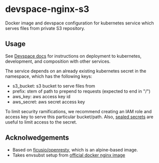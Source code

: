 # devspace-nginx-s3

Docker image and devspace configuration for kubernetes service which
serves files from private S3 repository.

## Usage

See [Devspace docs](https://devspace.cloud/docs/introduction) for
instructions on deployment to kubernetes, development, and composition
with other services.

The service depends on an already existing kubernetes secret in
the namespace, which has the following keys:

* s3_bucket: s3 bucket to serve files from
* prefix: stem of path to prepend to requests (expected to end in "/")
* aws_key: aws access key id
* aws_secret: aws secret access key

To limit security ramifications, we recommend creating an IAM role
and access key to serve this particular bucket/path. Also, 
[sealed secrets](https://github.com/bitnami-labs/sealed-secrets)
are useful to limit access to the secret.

## Acknolwedgements

* Based on [ficusio/openresty](https://hub.docker.com/r/ficusio/openresty/), which is an alpine-based image.
* Takes envsubst setup from [official docker nginx image](https://hub.docker.com/_/nginx)

